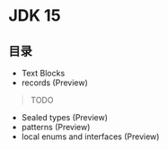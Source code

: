 # JDK 15
## 目录
- Text Blocks
- records (Preview)
> TODO
- Sealed types (Preview)
- patterns (Preview)
- local enums and interfaces (Preview)
